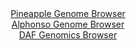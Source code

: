 <div id="Pineapple_Genome_Browser" align="center">
  <a href="https://igv.org/app/?sessionURL=blob:zZJdb5swFIb_i6VWm0TAQAkFKZpom6Sf61qSZm1VoRMwxCvY1DaQJsp_nxdt2s0qNRebJmEJjm38nsfPGrVESMoZCpFj2p5p28hAcsG7GKq6JJ.hIhKFOZSSGEiQnAjCUoLCNcpBKpjeXuqdC6VqGVoWVXWvAlZwU7omVLDiDDpppryyjnlZwpwLUFxI60hAyy1atL2OzKGuTX22a3pWBgosKOsFZ5JbNWFF0un_Jb9KSUEYr0hSNaWi2wCJzqMzZmYOn6JZHKUpkfKCvJ5lg.jiLLpzh9OHcf_4YXp9Opv2Z_sxLRioRpABmYzFzegyKyl7Pm3EnnOk1OSAfYV2Nb7Zc0_2h8uaCiIHtm8fup4f4L5GQ1lGlv9T1_qhO3auzs753ezLFayOVhwuRvffurhT5d2ymb7R98ZAJU8bbQJKF8IPbWy4uG94Tr_349U.NDAONB3BKQofnwykBKTPevnjGqnXWvuCJHlptuoYiIuMCBT2Aox9Owgc78A_wEFgb4w1akT599COpreBj53IcfpJTkulZc4SyWppAmNmm.ZmsdqR5Z4zutfqOHro2ZP58OplGLOxFEWrCImW6R.J.pqCDrC9RN3ue3L9E_feE8RU812Fc0.WzjO.JrNmkrXSvonwyIMojieSv4lnNzQ5FxUovV5X9OdP51oQFJjShZZKOqclVa8zTZF3KLQdV6uLUl5y7SISxfwDNrBhe_jjb0XdzdPmOw--">Pineapple Genome Browser</a>
</div>
<div id="Alphonso_Genome_Browser" align="center">
  <a href="https://igv.org/app/?sessionURL=blob:zZNrb5swFIb_i6VWm0TAQAMBqZpya8kypbk2TasKOWDAK9jENuSm_Pe51aZ9WaXmw6ZJ_mAfHZ_zntePj6DGXBBGgQ8s3Wzqpgk0IDK2naGizPEIFVgAP0G5wBrgOMEc0wgD_wgSJCRaTL.pm5mUpfANg8iyUSCaMl3YOirQgVG0FXrECqPL8hytGUeScWF0OKqZQdK6scVrVJa66m3rTSNGEhkoLzNGBTNKTNNwq.qFv0JhiikrcFhUuSRvAkKlR2mM9QR9aS9n7SjCQgzxfhBft4eD9r3dXzzeOt3HxV2wXDjLyxlJKZIVx9fF_DDH9MK6YcMVGX8NVnk3qjqdC6vj4ny6urB7l_1dSTgW16Zrtuym2_I8ZQ6hMd79T3OrRc6cvQx6nQ0J4KQmPTR1gtZobw6y_l12z_4wtwchOGkgZ1GlWABRxl3fhJoNHa1pOY3XrdnSIHx1hzMC_KdnDUiOoheV_nQEcl8qYoDAm.oNHg0wHmMO_Iaq7JqeZzWv3CvoeeZJO4KK53_P2pvF1HOh1bYsJ0xILhXOcShoKXREqV5HiZ4ezvRyVvaz4J4fNt3Am4yTgXAnu_3wZfGw277jpQZU67fnU4N.RNE_oe4jQnS5Phe1FXmIRg4cc_Wxxt9HcHk3u8XzXpXEfN9616DzzEkYL5BU.Sqijj95qxEniEoVqIkga5ITuV8qH9kW.KZlK2xBxHKmOAQ8XX.CGtTMJvz8G0_79Hz6AQ--">Alphonso Genome Browser</a>
</div>


<div id="DAF_Genomics_Browser" align="center">
  <a href="https://igv.org/app/?sessionURL=blob:tZFra9swFIb_i6D9ZDuWr7EhDG9zsq5t1iV13bWUoNjHsTdZciR5aRvy3ye8jsFGKYMOJHHEubyv9OzRdxCy4QzFyLGwb2GMDCRrvluStqMwJy1IFFeESjCQgAoEsAJQvEcVkYpkizPdWSvVyXg0KkllboDxtimkJV2LdKbkvapBl5qORVryyBnZSavgrS5WZERoV3Mm.YgUBUhp2qMO2Ga1I_r4lVsNI2HV9lQ1g.pKm9DGSqsi2m3DSrh_wch_UNareZPky2ToP4WHk3KSnJ4kV26a3cyCdzfZpw95FuTHy2bDiOoFTASbdosj5.1ZcL6GVAdJPvPX7u46pMv86vOR._44ve8aAXKCQzx2_TDCLjoYiPKi1xhQUQscY88InbHheJ75FLp.oP9B8AbFt3cGUoIU33T57R6ph07DQhK2_cDNQFyUIFBsRrYd4ihyfC_07CjCB2OPekFfmeY0W0Sh7SSOE1hr0mr9qqHDF2qhv5OvhfKPyXr_K6pczrZfou3FbJxefl2MP148zpUGNr_spzR9BpSBnn1YxUVLlE79vD5hIVTrtcDUby7u4e7wAw--">DAF Genomics Browser</a>
</div>
